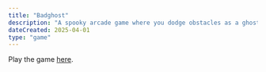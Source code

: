 ```yaml
---
title: "Badghost"
description: "A spooky arcade game where you dodge obstacles as a ghost."
dateCreated: 2025-04-01
type: "game"
---
```


Play the game [here](/games/badghost/index.html).
